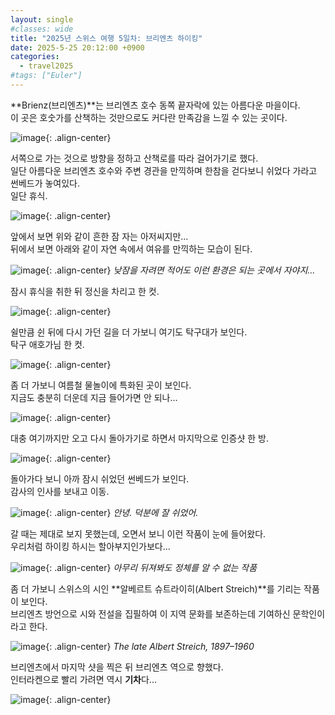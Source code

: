 ```yaml
---
layout: single
#classes: wide
title: "2025년 스위스 여행 5일차꞉ 브리엔츠 하이킹"
date: 2025-5-25 20:12:00 +0900
categories:
  - travel2025
#tags: ["Euler"]
---
```


**Brienz(브리엔츠)**는 브리엔츠 호수 동쪽 끝자락에 있는 아름다운 마을이다.\
이 곳은 호숫가를 산책하는 것만으로도 커다란 만족감을 느낄 수 있는 곳이다.

![image](</images/2025-05-25b/02_IMG_9718s64.jpg>){: .align-center}

서쪽으로 가는 것으로 방향을 정하고 산책로를 따라 걸어가기로 했다.\
일단 아름다운 브리엔츠 호수와 주변 경관을 만끽하며 한참을 걷다보니 쉬었다 가라고 썬베드가 놓여있다.\
일단 휴식.

![image](</images/2025-05-25b/07_IMG_9238s64.jpg>){: .align-center}

앞에서 보면 위와 같이 흔한 잠 자는 아저씨지만...\
뒤에서 보면 아래와 같이 자연 속에서 여유를 만끽하는 모습이 된다.

![image](</images/2025-05-25b/08_IMG_9239s64.jpg>){: .align-center}
*낮잠을 자려면 적어도 이런 환경은 되는 곳에서 자야지...*

잠시 휴식을 취한 뒤 정신을 차리고 한 컷.

![image](</images/2025-05-25b/18_IMG_9730s64.jpg>){: .align-center}

쉴만큼 쉰 뒤에 다시 가던 길을 더 가보니 여기도 탁구대가 보인다.\
탁구 애호가님 한 컷.

![image](</images/2025-05-25b/25_IMG_9737s64.jpg>){: .align-center}

좀 더 가보니 여름철 물놀이에 특화된 곳이 보인다.\
지금도 충분히 더운데 지금 들어가면 안 되나...

![image](</images/2025-05-25b/30_IMG_9742s64.jpg>){: .align-center}

대충 여기까지만 오고 다시 돌아가기로 하면서 마지막으로 인증샷 한 방.

![image](</images/2025-05-25b/37_IMG_9749s64.jpg>){: .align-center}

돌아가다 보니 아까 잠시 쉬었던 썬베드가 보인다.\
감사의 인사를 보내고 이동.

![image](</images/2025-05-25b/41_IMG_9753s64.jpg>){: .align-center}
*안녕. 덕분에 잘 쉬었어.*

갈 때는 제대로 보지 못했는데, 오면서 보니 이런 작품이 눈에 들어왔다.\
우리처럼 하이킹 하시는 할아부지인가보다...

![image](</images/2025-05-25b/45_IMG_9757s64.jpg>){: .align-center}
*아무리 뒤져봐도 정체를 알 수 없는 작품*

좀 더 가보니 스위스의 시인 **알베르트 슈트라이히(Albert Streich)**를 기리는 작품이 보인다.\
브리엔츠 방언으로 시와 전설을 집필하여 이 지역 문화를 보존하는데 기여하신 문학인이라고 한다.

![image](</images/2025-05-25b/51_IMG_9763s64.jpg>){: .align-center}
*The late Albert Streich, 1897–1960*

브리엔츠에서 마지막 샷을 찍은 뒤 브리엔츠 역으로 향했다.\
인터라켄으로 빨리 가려면 역시 **기차**다...

![image](</images/2025-05-25b/55_IMG_9767s64.jpg>){: .align-center}
